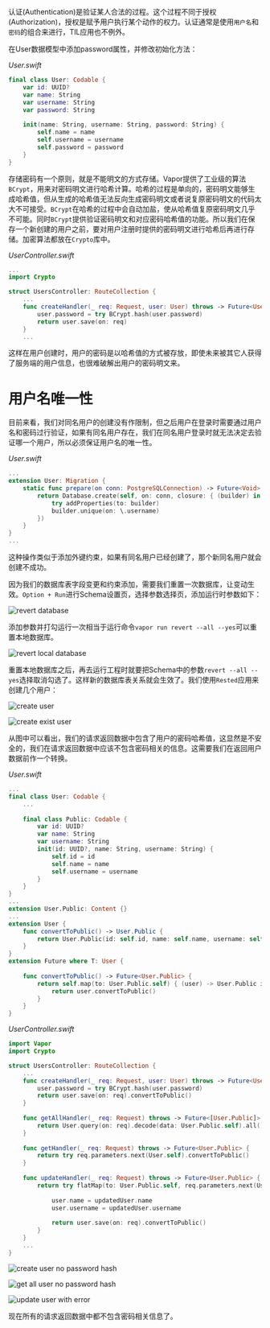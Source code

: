 认证(Authentication)是验证某人合法的过程。这个过程不同于授权(Authorization)，授权是赋予用户执行某个动作的权力。认证通常是使用`用户名`和`密码`的组合来进行，TIL应用也不例外。

在User数据模型中添加password属性，并修改初始化方法：

*User.swift*
```swift 
final class User: Codable {
    var id: UUID?
    var name: String
    var username: String
    var password: String
    
    init(name: String, username: String, password: String) {
        self.name = name
        self.username = username
        self.password = password
    }
}
```

存储密码有一个原则，就是不能明文的方式存储。Vapor提供了工业级的算法`BCrypt`，用来对密码明文进行哈希计算。哈希的过程是单向的，密码明文能够生成哈希值，但从生成的哈希值无法反向生成密码明文或者说复原密码明文的代码太大不可接受。`BCrypt`在哈希的过程中会自动加盐，使从哈希值复原密码明文几乎不可能。同时`BCrypt`提供验证密码明文和对应密码哈希值的功能。所以我们在保存一个新创建的用户之前，要对用户注册时提供的密码明文进行哈希后再进行存储。加密算法都放在`Crypto`库中。

*UserController.swift*
```swift
...
import Crypto

struct UsersController: RouteCollection {
    ...
    func createHandler(_ req: Request, user: User) throws -> Future<User> {
        user.password = try BCrypt.hash(user.password)
        return user.save(on: req)
    }
    ...
```
这样在用户创建时，用户的密码是以哈希值的方式被存放，即使未来被其它人获得了服务端的用户信息，也很难破解出用户的密码明文来。

# 用户名唯一性
目前来看，我们对同名用户的创建没有作限制，但之后用户在登录时需要通过用户名和密码过行验证，如果有同名用户存在，我们在同名用户登录时就无法决定去验证哪一个用户，所以必须保证用户名的唯一性。

*User.swift*
```swift
...
extension User: Migration {
    static func prepare(on conn: PostgreSQLConnection) -> Future<Void> {
        return Database.create(self, on: conn, closure: { (builder) in
            try addProperties(to: builder)
            builder.unique(on: \.username)
        })
    }
}
...
```
这种操作类似于添加外键约束，如果有同名用户已经创建了，那个新同名用户就会创建不成功。

因为我们的数据库表字段变更和约束添加，需要我们重置一次数据库，让变动生效。`Option + Run`进行Schema设置页，选择参数选择页，添加运行时参数如下：

![revert database](/assets/xcode-revert-all-yes.png)

添加参数并打勾运行一次相当于运行命令`vapor run revert --all --yes`可以重置本地数据库。

![revert local database](/assets/revert-local-database.png)

重置本地数据库之后，再去运行工程时就要把Schema中的参数`revert --all --yes`选择取消勾选了。这样新的数据库表关系就会生效了。我们使用`Rested`应用来创建几个用户：

![create user](/assets/create-user.png)

![create exist user](/assets/create-exist-user.png)


从图中可以看出，我们的请求返回数据中包含了用户的密码哈希值，这显然是不安全的，我们在请求返回数据中应该不包含密码相关的信息。这需要我们在返回用户数据前作一个转换。

*User.swift*
```swift
...
final class User: Codable {
    ...
    
    final class Public: Codable {
        var id: UUID?
        var name: String
        var username: String
        init(id: UUID?, name: String, username: String) {
            self.id = id
            self.name = name
            self.username = username
        }
    }
}
...
extension User.Public: Content {}
...
extension User {
    func convertToPublic() -> User.Public {
        return User.Public(id: self.id, name: self.name, username: self.username)
    }
}
extension Future where T: User {
    
    func convertToPublic() -> Future<User.Public> {
        return self.map(to: User.Public.self) { (user) -> User.Public in
            return user.convertToPublic()
        }
    }
}
```

*UserController.swift*
```swift
import Vapor
import Crypto

struct UsersController: RouteCollection {
    ...
    func createHandler(_ req: Request, user: User) throws -> Future<User.Public> {
        user.password = try BCrypt.hash(user.password)
        return user.save(on: req).convertToPublic()
    }
    
    func getAllHandler(_ req: Request) throws -> Future<[User.Public]> {
        return User.query(on: req).decode(data: User.Public.self).all()
    }
    
    func getHandler(_ req: Request) throws -> Future<User.Public> {
        return try req.parameters.next(User.self).convertToPublic()
    }
    
    func updateHandler(_ req: Request) throws -> Future<User.Public> {
        return try flatMap(to: User.Public.self, req.parameters.next(User.self), req.content.decode(User.self)) { (user, updatedUser) -> Future<User.Public> in
            
            user.name = updatedUser.name
            user.username = updatedUser.username
            
            return user.save(on: req).convertToPublic()
        }
    }
    ...
}
```

![create user no password hash](/assets/create-user-no-password-hash.png)

![get all user no password hash](/assets/get-all-users-no-password-hash.png)

![update user with error](/assets/update-user-with-error.png)

现在所有的请求返回数据中都不包含密码相关信息了。
